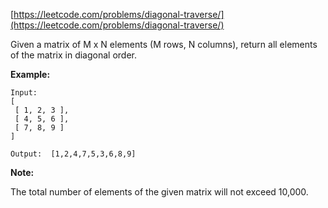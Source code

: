 [https://leetcode.com/problems/diagonal-traverse/](https://leetcode.com/problems/diagonal-traverse/)

Given a matrix of M x N elements (M rows, N columns), return all elements of the matrix in diagonal order.

**Example:**
```
Input:
[
 [ 1, 2, 3 ],
 [ 4, 5, 6 ],
 [ 7, 8, 9 ]
]

Output:  [1,2,4,7,5,3,6,8,9]
```

**Note:**

The total number of elements of the given matrix will not exceed 10,000.

